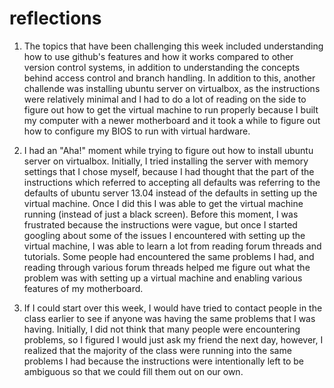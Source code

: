 reflections
===========

1.  The topics that have been challenging this week included understanding how to use github's 
features and how it works compared to other version control systems, in addition to understanding 
the concepts behind access control and branch handling. In addition to this, another challende was
installing ubuntu server on virtualbox, as the instructions were relatively minimal and I had to 
do a lot of reading on the side to figure out how to get the virtual machine to run properly because
I built my computer with a newer motherboard and it took a while to figure out how to configure my 
BIOS to run with virtual hardware.

2. I had an "Aha!" moment while trying to figure out how to install ubuntu server on virtualbox. 
Initially, I tried installing the server with memory settings that I chose myself, because I had
thought that the part of the instructions which referred to accepting all defaults was referring to
the defaults of ubuntu server 13.04 instead of the defaults in setting up the virtual machine. Once
I did this I was able to get the virtual machine running (instead of just a black screen). Before
this moment, I was frustrated because the instructions were vague, but once I started googling about
some of the issues I encountered with setting up the virtual machine, I was able to learn a lot from
reading forum threads and tutorials. Some people had encountered the same problems I had, and reading
through various forum threads helped me figure out what the problem was with setting up a virtual
machine and enabling various features of my motherboard.

3. If I could start over this week, I would have tried to contact people in the class earlier to see
if anyone was having the same problems that I was having. Initially, I did not think that many people 
were encountering problems, so I figured I would just ask my friend the next day, however, I realized
that the majority of the class were running into the same problems I had because the instructions were
intentionally left to be ambiguous so that we could fill them out on our own. 
